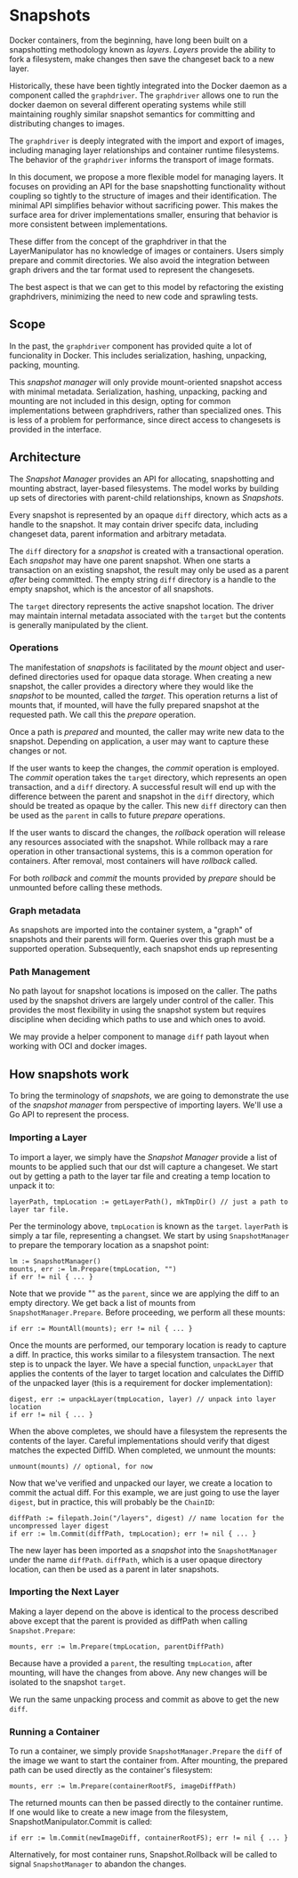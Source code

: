 # Snapshots

Docker containers, from the beginning, have long been built on a snapshotting
methodology known as _layers_. _Layers_ provide the ability to fork a
filesystem, make changes then save the changeset back to a new layer.

Historically, these have been tightly integrated into the Docker daemon as a
component called the `graphdriver`. The `graphdriver` allows one to run the
docker daemon on several different operating systems while still maintaining
roughly similar snapshot semantics for committing and distributing changes to
images.

The `graphdriver` is deeply integrated with the import and export of images,
including managing layer relationships and container runtime filesystems. The
behavior of the `graphdriver` informs the transport of image formats.

In this document, we propose a more flexible model for managing layers. It
focuses on providing an API for the base snapshotting functionality without
coupling so tightly to the structure of images and their identification. The
minimal API simplifies behavior without sacrificing power. This makes the
surface area for driver implementations smaller, ensuring that behavior is more
consistent between implementations.

These differ from the concept of the graphdriver in that the LayerManipulator
has no knowledge of images or containers. Users simply prepare and commit
directories. We also avoid the integration between graph drivers and the tar
format used to represent the changesets.

The best aspect is that we can get to this model by refactoring the existing
graphdrivers, minimizing the need to new code and sprawling tests.

## Scope

In the past, the `graphdriver` component has provided quite a lot of
funcionality in Docker. This includes serialization, hashing, unpacking,
packing, mounting.

This _snapshot manager_ will only provide mount-oriented snapshot
access with minimal metadata. Serialization, hashing, unpacking, packing and
mounting are not included in this design, opting for common implementations
between graphdrivers, rather than specialized ones. This is less of a problem
for performance, since direct access to changesets is provided in the
interface.

## Architecture

The _Snapshot Manager_ provides an API for allocating, snapshotting and mounting
abstract, layer-based filesystems. The model works by building up sets of
directories with parent-child relationships, known as _Snapshots_.

Every snapshot is represented by an opaque `diff` directory, which acts as a
handle to the snapshot. It may contain driver specifc data, including changeset
data, parent information and arbitrary metadata.

The `diff` directory for a _snapshot_ is created with a transactional
operation. Each _snapshot_ may have one parent snapshot. When one starts a
transaction on an existing snapshot, the result may only be used as a parent
_after_ being committed.  The empty string `diff` directory is a handle to the
empty snapshot, which is the ancestor of all snapshots.

The `target` directory represents the active snapshot location. The driver may
maintain internal metadata associated with the `target` but the contents is
generally manipulated by the client.

### Operations

The manifestation of _snapshots_ is facilitated by the _mount_ object and
user-defined directories used for opaque data storage. When creating a new
snapshot, the caller provides a directory where they would like the _snapshot_
to be mounted, called the _target_. This operation returns a list of mounts
that, if mounted, will have the fully prepared snapshot at the requested path.
We call this the _prepare_ operation.

Once a path is _prepared_ and mounted, the caller may write new data to the
snapshot. Depending on application, a user may want to capture these changes or
not.

If the user wants to keep the changes, the _commit_ operation is employed.  The
_commit_ operation takes the `target` directory, which represents an open
transaction, and a `diff` directory. A successful result will end up with the
difference between the parent and snapshot in the `diff` directory, which
should be treated as opaque by the caller. This new `diff` directory can then
be used as the `parent` in calls to future _prepare_ operations.

If the user wants to discard the changes, the _rollback_ operation will release
any resources associated with the snapshot. While rollback may a rare operation
in other transactional systems, this is a common operation for containers.
After removal, most containers will have _rollback_ called.

For both _rollback_ and _commit_ the mounts provided by _prepare_ should be
unmounted before calling these methods.

### Graph metadata

As snapshots are imported into the container system, a "graph" of snapshots and
their parents will form. Queries over this graph must be a supported operation.
Subsequently, each snapshot ends up representing 

### Path Management

No path layout for snapshot locations is imposed on the caller. The paths used
by the snapshot drivers are largely under control of the caller. This provides
the most flexibility in using the snapshot system but requires discipline when
deciding which paths to use and which ones to avoid.

We may provide a helper component to manage `diff` path layout when working
with OCI and docker images.

## How snapshots work

To bring the terminology of _snapshots_, we are going to demonstrate the use of
the _snapshot manager_ from perspective of importing layers. We'll use a Go API
to represent the process.

### Importing a Layer

To import a layer, we simply have the _Snapshot Manager_ provide a list of
mounts to be applied such that our dst will capture a changeset. We start
out by getting a path to the layer tar file and creating a temp location to
unpack it to:

	layerPath, tmpLocation := getLayerPath(), mkTmpDir() // just a path to layer tar file.

Per the terminology above, `tmpLocation` is known as the `target`. `layerPath`
is simply a tar file, representing a changset. We start by using
`SnapshotManager` to prepare the temporary location as a snapshot point:

	lm := SnapshotManager()
	mounts, err := lm.Prepare(tmpLocation, "")
	if err != nil { ... }

Note that we provide "" as the `parent`, since we are applying the diff to an
empty directory. We get back a list of mounts from `SnapshotManager.Prepare`.
Before proceeding, we perform all these mounts:

	if err := MountAll(mounts); err != nil { ... }

Once the mounts are performed, our temporary location is ready to capture
a diff. In practice, this works similar to a filesystem transaction. The
next step is to unpack the layer. We have a special function, `unpackLayer`
that applies the contents of the layer to target location and calculates the
DiffID of the unpacked layer (this is a requirement for docker
implementation):

	digest, err := unpackLayer(tmpLocation, layer) // unpack into layer location
	if err != nil { ... }

When the above completes, we should have a filesystem the represents the
contents of the layer. Careful implementations should verify that digest
matches the expected DiffID. When completed, we unmount the mounts:

	unmount(mounts) // optional, for now

Now that we've verified and unpacked our layer, we create a location to commit
the actual diff. For this example, we are just going to use the layer `digest`,
but in practice, this will probably be the `ChainID`:

	diffPath := filepath.Join("/layers", digest) // name location for the uncompressed layer digest
	if err := lm.Commit(diffPath, tmpLocation); err != nil { ... }

The new layer has been imported as a _snapshot_ into the `SnapshotManager`
under the name `diffPath`. `diffPath`, which is a user opaque directory
location, can then be used as a parent in later snapshots.

### Importing the Next Layer

Making a layer depend on the above is identical to the process described
above except that the parent is provided as diffPath when calling
`Snapshot.Prepare`:

	mounts, err := lm.Prepare(tmpLocation, parentDiffPath)

Because have a provided a `parent`, the resulting `tmpLocation`, after
mounting, will have the changes from above. Any new changes will be isolated to
the snapshot `target`.

We run the same unpacking process and commit as above to get the new `diff`.

### Running a Container

To run a container, we simply provide `SnapshotManager.Prepare` the `diff` of
the image we want to start the container from. After mounting, the prepared
path can be used directly as the container's filesystem:

	mounts, err := lm.Prepare(containerRootFS, imageDiffPath)

The returned mounts can then be passed directly to the container runtime. If
one would like to create a new image from the filesystem,
SnapshotManipulator.Commit is called:

	if err := lm.Commit(newImageDiff, containerRootFS); err != nil { ... }

Alternatively, for most container runs, Snapshot.Rollback will be
called to signal `SnapshotManager` to abandon the changes.
